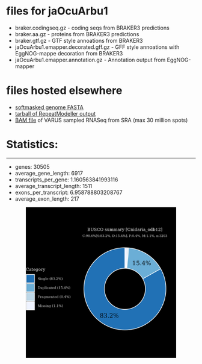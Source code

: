 # files for jaOcuArbu1

* braker.codingseq.gz - coding seqs from BRAKER3 predictions
* braker.aa.gz - proteins from BRAKER3 predictions
* braker.gtf.gz - GTF style annoations from BRAKER3
* jaOcuArbu1.emapper.decorated.gff.gz - GFF style annoations with EggNOG-mappe decoration from BRAKER3
* jaOcuArbu1.emapper.annotation.gz - Annotation output from EggNOG-mapper

# files hosted elsewhere
* [softmasked genome FASTA](https://asg_hubs.cog.sanger.ac.uk/jaOcuArbu1/jaOcuArbu1.fa.masked)
* [tarball of RepeatModeller output](https://asg_hubs.cog.sanger.ac.uk/jaOcuArbu1/jaOcuArbu1.tar.xz)
* [BAM file](https://asg_hubs.cog.sanger.ac.uk/jaOcuArbu1/VARUS_modified.bam) of VARUS sampled RNASeq from SRA (max 30 million spots)

# Statistics:

---
 * genes: 30505
 * average_gene_length: 6917
 * transcripts_per_gene: 1.160563841993116
 * average_transcript_length: 1511
 * exons_per_transcript: 6.958788803208767
 * average_exon_length: 217


<div style="text-align: center;">
  <img src="jaOcuArbu1_busco.jpeg" alt="Plot of BUSCO results" width="400"/>
</div>

